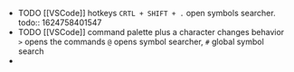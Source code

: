 - TODO [[VSCode]] hotkeys `CRTL + SHIFT + .` open symbols searcher. 
  todo:: 1624758401547
- TODO [[VSCode]] command palette plus a character changes behavior `>` opens the commands `@` opens symbol searcher, `#` global symbol search
-